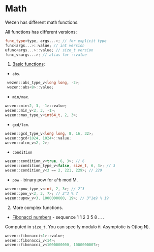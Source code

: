 # Math
Wezen has different math functions.

All functions has different versions:
```cpp
func_type<type, args...>; // for explicit type
func<args...>::value; // int version
ufunc<args...>::value; // size_t version
func_v<args...>; // alias for ::value
```

1. [Basic functions](https://github.com/dasfex/wezen/blob/trunk/includes/math/math_basics.hpp):
+ ```abs```.
```cpp
 wezen::abs_type_v<long long, -2>;
 wezen::abs<8>::value;
```
+ ```min/max```.
```cpp
wezen::min<2, 3, -1>::value;
wezen::min_v<2, 3, -1>;
wezen::max_type_v<int64_t, 2, 3>;
```
+ ```gcd/lcm```.
```cpp
wezen::gcd_type_v<long long, 8, 16, 32>;
wezen::gcd<1024, 1024>::value;
wezen::ulcm_v<2, 2>;
```
+ ```condition```
```cpp
wezen::condition_v<true, 6, 3>; // 6
wezen::condition_type_v<false, size_t, 6, 3>; // 3
wezen::condition_v<3 == 2, 221, 229>; // 229
```
+ ```pow``` - binary pow for a^b mod M.
```cpp
wezen::pow_type_v<int, 2, 3>; // 2^3
wezen::pow_v<2, 3, 7>; // 2^3 % 7
wezen::upow_v<3, 1000000000, 19>; // 3^1e9 % 19 
```

2. More complex functions.

+ [Fibonacci numbers](
https://github.com/dasfex/wezen/blob/trunk/includes/math/fib.hpp
) - sequence 1 1 2 3 5 8 ... .

Computed in ```size_t```. You can specify modulo ```M```.
Asymptotic is O(log N). 
```cpp
wezen::fibonacci<1>::value;
wezen::fibonacci_v<14>;
wezen::fibonacci_v<1000000000, 1000000007>;
```

